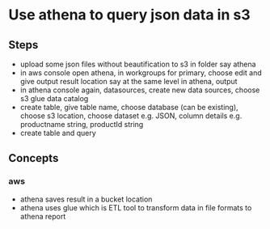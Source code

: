 # Use athena to query json data in s3

## Steps
- upload some json files without beautification to s3 in folder say athena
- in aws console open athena, in workgroups for primary, choose edit and give output result location say at the same level in athena, output
- in athena console again, datasources, create new data sources, choose s3 glue data catalog
- create table, give table name, choose database (can be existing), choose s3 location, choose dataset e.g. JSON, column details e.g. productname string, productId string
- create table and query

## Concepts
### aws
- athena saves result in a bucket location
- athena uses glue which is ETL tool to transform data in file formats to athena report